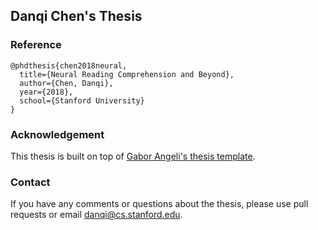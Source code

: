 ## Danqi Chen's Thesis

### Reference

```
@phdthesis{chen2018neural,
  title={Neural Reading Comprehension and Beyond},
  author={Chen, Danqi},
  year={2018},
  school={Stanford University}
}
```

### Acknowledgement

This thesis is built on top of [Gabor Angeli's thesis template](https://github.com/gangeli/thesis).

### Contact

If you have any comments or questions about the thesis, please use pull requests or email <danqi@cs.stanford.edu>.
